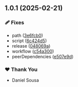 ## 1.0.1 (2025-02-21)

### 🩹 Fixes

- path ([3e6fcb0](https://github.com/tutods/eslint-config/commit/3e6fcb0))
- script ([6c424d5](https://github.com/tutods/eslint-config/commit/6c424d5))
- release ([048069a](https://github.com/tutods/eslint-config/commit/048069a))
- workflow ([c54a300](https://github.com/tutods/eslint-config/commit/c54a300))
- peerDependencies ([e507e9d](https://github.com/tutods/eslint-config/commit/e507e9d))

### ❤️ Thank You

- Daniel Sousa